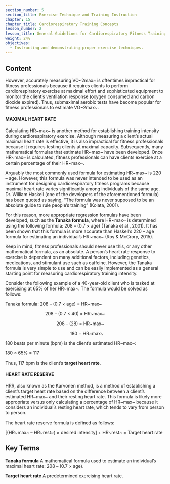 ```yaml
---
section_number: 5
section_title: Exercise Technique and Training Instruction
chapter: 15
chapter_title: Cardiorespiratory Training Concepts
lesson_number: 2
lesson_title: General Guidelines for Cardiorespiratory Fitness Training
weight: 24%
objectives:
  - Instructing and demonstrating proper exercise techniques.
---
```


## Content
However, accurately measuring VO~2max~ is oftentimes impractical for fitness professionals because it requires clients to perform cardiorespiratory exercise at maximal effort and sophisticated equipment to monitor the client’s ventilation response (oxygen consumed and carbon dioxide expired). Thus, submax­imal aerobic tests have become popular for fitness professionals to estimate VO~2max~.

#### MAXIMAL HEART RATE

Calculating HR~max~ is another method for establishing training intensity during cardiorespiratory exercise. Although measuring a client’s actual maximal heart rate is effective, it is also impractical for fitness professionals because it requires testing clients at maximal capacity. Subsequently, many mathematical formulas that estimate HR~max~ have been developed. Once HR~max~ is calculated, fitness professionals can have clients exercise at a certain percentage of their HR~max~.

Arguably the most commonly used formula for estimating HR~max~ is 220 – age. However, this formula was never intended to be used as an instrument for designing cardiorespiratory fitness programs because maximal heart rate varies significantly among individuals of the same age. Dr. William Haskell (one of the developers of the aforementioned formula) has been quoted as saying, “The formula was never supposed to be an absolute guide to rule people’s training” (Kolata, 2001).

For this reason, more appropriate regression formulas have been developed, such as the **Tanaka formula**, where HR~max~ is determined using the following formula: 208 – (0.7 × age) (Tanaka et al., 2001). It has been shown that this formula is more accurate than Haskell’s 220 – age formula for estimating an individual’s HR~max~ (Roy & McCrory, 2015).

Keep in mind, fitness professionals should never use this, or any other mathematical formula, as an absolute. A person’s heart rate response to exercise is dependent on many additional factors, including genetics, medications, and stimulant use such as caffeine. However, the Tanaka formula is very simple to use and can be easily implemented as a general starting point for measuring cardiorespiratory training intensity.

Consider the following example of a 40-year-old client who is tasked at exercising at 65% of her HR~max~. The formula would be solved as follows:

Tanaka formula: 208 – (0.7 × age) = HR~max~

                                208 – (0.7 × 40) = HR~max~

                                         208 – (28) = HR~max~

                                                    180 = HR~max~

180 beats per minute (bpm) is the client’s estimated HR~max~:

180 × 65% = 117

Thus, 117 bpm is the client’s **target heart rate**.

#### HEART RATE RESERVE

HRR, also known as the Karvonen method, is a method of establishing a client’s target heart rate based on the difference between a client’s estimated HR~max~ and their resting heart rate. This formula is likely more appropriate versus only calculating a percentage of HR~max~ because it considers an individual’s resting heart rate, which tends to vary from person to person.

The heart rate reserve formula is defined as follows:

[(HR~max~ – HR~rest~) × desired intensity] + HR~rest~ = Target heart rate

## Key Terms

**Tanaka formula**
A mathematical formula used to estimate an individual’s maximal heart rate: 208 – (0.7 × age).

**Target heart rate**
A predetermined exercising heart rate.